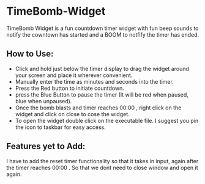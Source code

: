 # TimeBomb-Widget
TimeBomb Widget is a fun countdown timer widget with fun beep sounds to notify the cowntown has started and a BOOM to notfify the timer has ended.

## How to Use:
* Click and hold just below the timer display to drag the widget around your screen and place it wherever convenient.
* Manually enter the time as minutes and seconds into the timer.
* Press the Red button to initiate countdown.
* press the Blue Button to pause the timer (It will be red when paused, blue when unpaused).
* Once the bomb blasts and timer reaches 00:00 , right click on the widget and click on close to cose the widget.
* To open the widget double click on the executable file. I suggest you pin the icon to taskbar for easy access.

## Features yet to Add:
I have to add the reset timer functionality so that it takes in input, again after the timer reaches 00:00 . So that we dont need to close window and open it again.



